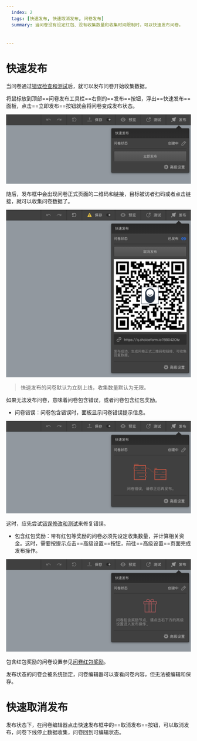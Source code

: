 ```yaml
---
  index: 2
  tags: [快速发布, 快速取消发布, 问卷发布]
  summary: 当问卷没有设定红包、没有收集数量和收集时间限制时，可以快速发布问卷。


---
```







# 快速发布
当问卷通过[错误检查和测试](../06preview/03debugAndTest.md)后，就可以发布问卷开始收集数据。

将鼠标放到顶部==问卷发布工具栏==右侧的==发布==按钮，浮出==快速发布==面板，点击==立即发布==按钮就会将问卷变成发布状态。

<img src='./assets/normal.png'>

随后，发布框中会出现问卷正式页面的二维码和链接，目标被访者扫码或者点击链接，就可以收集问卷数据了。

<img src='./assets/online.png'>

> 快速发布的问卷默认为立刻上线，收集数量默认为无限。

如果无法发布问卷，意味着问卷包含错误，或者问卷包含红包奖励。
+ 问卷错误：问卷包含错误时，面板显示问卷错误提示信息。
  
<img src='./assets/error.png'>

这时，应先尝试[错误修改和测试](../06preview/03debugAndTest.md)来修复错误。

+ 包含红包奖励：带有红包等奖励的问卷必须先设定收集数量，并计算相关资金。这时，需要按提示点击==高级设置==按钮，前往==高级设置==页面完成发布操作。
  
<img src='./assets/reward.png'>

  包含红包奖励的问卷设置参见[问卷红包奖励](../17advancedFunction/03rewardAndLottery.md)。

发布状态的问卷会被系统锁定，问卷编辑器可以查看问卷内容，但无法被编辑和保存。

# 快速取消发布

发布状态下，在问卷编辑器点击快速发布框中的==取消发布==按钮，可以取消发布，问卷下线停止数据收集，问卷回到可编辑状态。
